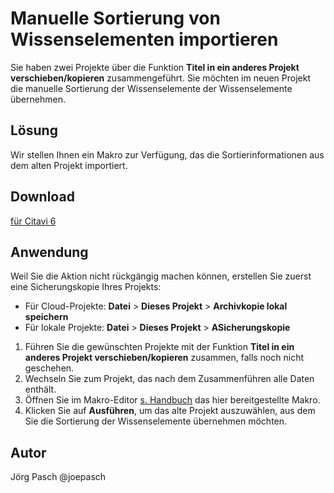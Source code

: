 # Manuelle Sortierung von Wissenselementen importieren

Sie haben zwei Projekte über die Funktion **Titel in ein anderes Projekt verschieben/kopieren** zusammengeführt. Sie möchten im neuen Projekt die manuelle Sortierung der Wissenselemente der Wissenselemente übernehmen. 

## Lösung
Wir stellen Ihnen ein Makro zur Verfügung, das die Sortierinformationen aus dem alten Projekt importiert.

## Download
[für Citavi 6](C6_Import_sorting.cs)

## Anwendung
Weil Sie die Aktion nicht rückgängig machen können, erstellen Sie zuerst eine Sicherungskopie Ihres Projekts:
- Für Cloud-Projekte:  **Datei** > **Dieses Projekt** > **Archivkopie lokal speichern**
- Für lokale Projekte: **Datei** > **Dieses Projekt** > **ASicherungskopie**
1. Führen Sie die gewünschten Projekte mit der Funktion  **Titel in ein anderes Projekt verschieben/kopieren** zusammen, falls noch nicht geschehen.
1. Wechseln Sie zum Projekt, das nach dem Zusammenführen alle Daten enthält.
1. Öffnen Sie im Makro-Editor [s. Handbuch](https://www1.citavi.com/sub/manual6/de/index.html?executing_macros.html) das hier bereitgestellte Makro. 
1. Klicken Sie auf **Ausführen**, um das alte Projekt auszuwählen, aus dem Sie die Sortierung der Wissenselemente übernehmen möchten.

## Autor
Jörg Pasch @joepasch

